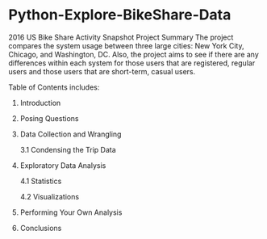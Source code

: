 # Python-Explore-BikeShare-Data

2016 US Bike Share Activity Snapshot
Project Summary
The project compares the system usage between three large cities: New York City, Chicago, and Washington, DC. Also, the project aims to see if there are any differences within each system for those users that are registered, regular users and those users that are short-term, casual users.

Table of Contents includes:
1. Introduction
2. Posing Questions
3. Data Collection and Wrangling

      3.1 Condensing the Trip Data
4. Exploratory Data Analysis 

      4.1 Statistics
      
      4.2 Visualizations
5. Performing Your Own Analysis
6. Conclusions



